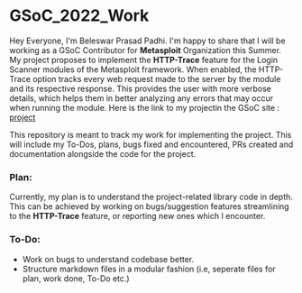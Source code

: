 # GSoC_2022_Work  
  
Hey Everyone, I'm Beleswar Prasad Padhi. I'm happy to share that I will be working as a GSoC Contributor for **Metasploit** Organization this Summer. My project proposes to implement the **HTTP-Trace** feature for the Login Scanner modules of the Metasploit framework. When enabled, the HTTP-Trace option tracks every web request made to the server by the module and its respective response. This provides the user with more verbose details, which helps them in better analyzing any errors that may occur when running the module. Here is the link to my projectin the GSoC site : [project](https://summerofcode.withgoogle.com/programs/2022/projects/I4PxrljP) 
  
This repository is meant to track my work for implementing the project. This will include my To-Dos, plans, bugs fixed and encountered, PRs created and documentation alongside the code for the project.  
  
### Plan:  
  
Currently, my plan is to understand the project-related library code in depth. This can be achieved by working on bugs/suggestion features streamlining to the **HTTP-Trace** feature, or reporting new ones which I encounter.  
  
### To-Do:  
  
* Work on bugs to understand codebase better.  
* Structure markdown files in a modular fashion (i.e, seperate files for plan, work done, To-Do etc.)  
  
